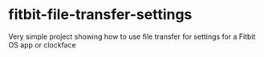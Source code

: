 # fitbit-file-transfer-settings
Very simple project showing how to use file transfer for settings for a Fitbit OS app or clockface
